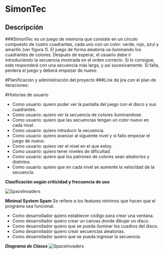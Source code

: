 
# SimonTec
## Descripción
###SimonTec es un juego de memoria que consiste en un círculo compuesto de cuatro cuadrantes, cada
uno con un color: verde, rojo, azul y amarillo (ver figura 1). El juego de forma aleatoria va iluminando los
cuadrantes de colores. Después de esperar, el usuario debe ir introduciendo la secuencia mostrada en el
orden correcto. Si lo consigue, este responderá con una secuencia más larga, y así sucesivamente. Si
falla, perderá el juego y deberá empezar de nuevo.

#Planificación y administración del proyecto
###Link de jira con el plan de iteraciones: 

#Historias de usuario
- Como usuario: quiero poder ver la pantalla del juego con el disco y sus cuadrantes.
- Como usuario: quiero ver la secuencia de colores iluminandose.
- Como usuario: quiero que las secuencias tengan un color nuevo en cada nivel.
- Como usuario: quiero introducir la secuencia.
- Como usuario: quiero avanzar al siguiente nivel y si fallo empezar el juego de nuevo.
- Como usuario: quiero ver el nivel en el que estoy.
- Como usuario: quiero tener niveles de dificultad.
- Como usuario: quiero que los patrones de colores sean aleatorios y distintos.
- Como usuario: quiero que en cada nivel se aumente la velocidad de la secuencia.


**Clasificación según criticidad y frecuencia de uso**


![SpaceInvaders](https://user-images.githubusercontent.com/62964806/116769432-f30ea300-a9f0-11eb-955a-5aa0071c83c0.jpeg)

**Minimal System Spam**
Se refiere a los features mínimos que hacen que el programa sea funcional.
- Como desarrollador quiero establecer código para crear una ventana.
- Como desarrollador quiero crear un canvas donde dibujar un disco.
- Como desarrollador quiero que se pueda iluminar los cuadros del disco.
- Como desarrollador quiero crear secuencias aleatorias.
- Como desarrollador quiero que se pueda ingresar la secuencia.


***Diagrama de Clases***
![SpaceInvaders](https://user-images.githubusercontent.com/62964806/116769835-0111f300-a9f4-11eb-886c-a0e6f1ba3804.jpeg)









